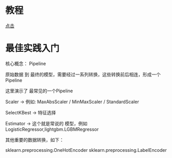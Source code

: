 # 教程
[点击](https://www.jiuzhang.com/tutorial/ai-camp/500)
# 最佳实践入门

核心概念： Pipeline

原始数据 到 最终的模型，需要经过一系列转换，这些转换前后相连，形成一个Pipeline 

这里演示了 最常见的一个Pipeline

Scaler -> 例如:  MaxAbsScaler / MinMaxScaler / StandardScaler  

SelectKBest -> 特征选择 

Estimator -> 这个就是常说的 模型，例如LogisticRegressor,lightgbm.LGBMRegressor

其他重要的数据转换，如下： 

sklearn.preprocessing.OneHotEncoder
sklearn.preprocessing.LabelEncoder
